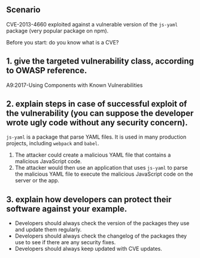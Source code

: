 ## Scenario

CVE-2013-4660 exploited against a vulnerable version of the `js-yaml` package (very popular package on npm).

Before you start: do you know what is a CVE?

## 1. give the targeted vulnerability class, according to OWASP reference.

A9:2017-Using Components with Known Vulnerabilities

## 2. explain steps in case of successful exploit of the vulnerability (you can suppose the developer wrote ugly code without any security concern).

`js-yaml` is a package that parse YAML files. It is used in many production projects, including `webpack` and `babel`. 
1. The attacker could create a malicious YAML file that contains a malicious JavaScript code.
2. The attacker would then use an application that uses `js-yaml` to parse the malicious YAML file to execute the malicious JavaScript code on the server or the app.

## 3. explain how developers can protect their software against your example.
- Developers should always check the version of the packages they use and update them regularly.
- Developers should always check the changelog of the packages they use to see if there are any security fixes.
- Developers should always keep updated with CVE updates.